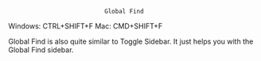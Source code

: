                                Global Find
                               
Windows: CTRL+SHIFT+F
Mac: CMD+SHIFT+F

Global Find is also quite similar to Toggle Sidebar. It just helps you with the Global Find sidebar.